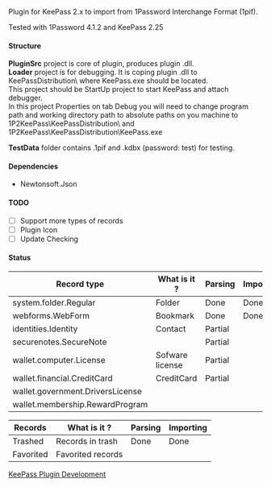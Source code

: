 Plugin for KeePass 2.x to import from 1Password Interchange Format (1pif).

Tested with 1Password 4.1.2 and KeePass 2.25


#### Structure

**PluginSrc** project is core of plugin, produces plugin .dll.  
**Loader** project is for debugging. It is coping plugin .dll to KeePassDistribution\ where KeePass.exe should be located.  
This project should be StartUp project to start KeePass and attach debugger.  
In this project Properties on tab Debug you will need to change program path and working directory path to absolute paths on you machine to 1P2KeePass\KeePassDistribution\ and 1P2KeePass\KeePassDistribution\KeePass.exe  

**TestData** folder contains .1pif and .kdbx (password: test) for testing.

#### Dependencies

- Newtonsoft.Json 

#### TODO

- [ ] Support more types of records
- [ ] Plugin Icon
- [ ] Update Checking
 
#### Status  


|           Record type            |   What is it ?  | Parsing | Importing |
| -------------------------------- | --------------- | ------- | --------- |
| system.folder.Regular            | Folder          | Done    | Done      |
| webforms.WebForm                 | Bookmark        | Done    | Done      |
| identities.Identity              | Contact         | Partial |           |
| securenotes.SecureNote           |                 | Partial |           |
| wallet.computer.License          | Sofware license | Partial |           |
| wallet.financial.CreditCard      | CreditCard      | Partial |           |
| wallet.government.DriversLicense |                 |         |           |
| wallet.membership.RewardProgram  |                 |         |           |

|  Records  |    What is it ?   | Parsing | Importing |
| --------- | ----------------- | ------- | --------- |
| Trashed   | Records in trash  | Done    | Done      |
| Favorited | Favorited records |         |           |



[KeePass Plugin Development](http://keepass.info/help/v2_dev/plg_index.html)
